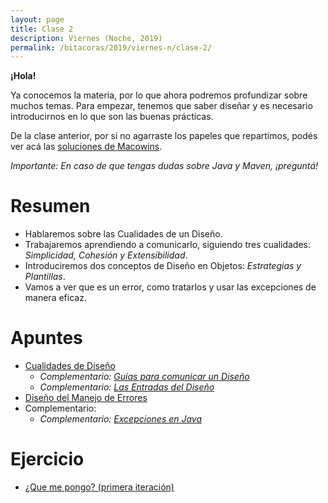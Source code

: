 ```yaml
---
layout: page
title: Clase 2
description: Viernes (Noche, 2019)
permalink: /bitacoras/2019/viernes-n/clase-2/
---
```

**¡Hola!**

Ya conocemos la materia, por lo que ahora podremos profundizar sobre muchos temas. Para empezar, tenemos que saber diseñar y es necesario introducirnos en lo que son las buenas prácticas. 

De la clase anterior, por si no agarraste los papeles que repartimos, podés ver acá las [soluciones de Macowins](https://docs.google.com/document/d/17lZBUaVC8QMDYZG_JCPEcGk3-5lL9Iz6-iG5OmfoaMI/edit).

_Importante: En caso de que tengas dudas sobre Java y Maven, ¡preguntá!_

# Resumen

- Hablaremos sobre las Cualidades de un Diseño.
- Trabajaremos aprendiendo a comunicarlo, siguiendo tres cualidades: _Simplicidad, Cohesión y Extensibilidad_.
- Introduciremos dos conceptos de Diseño en Objetos: _Estrategias y Plantillas_.
- Vamos a ver que es un error, como tratarlos y usar las excepciones de manera eficaz.

# Apuntes

- [Cualidades de Diseño](https://docs.google.com/document/d/14HdvHvS33WqYb6Ak0BGa0IeCTbzeCRSDKs-1Ot-qLDw/edit)
  - _Complementario: [Guías para comunicar un Diseño](https://docs.google.com/document/d/1HGdGdDG7RAhL5j45UOFGK3F5sV2-rKHVHmPoYawHS5Y/edit?usp=sharing)_
  - _Complementario: [Las Entradas del Diseño](https://docs.google.com/document/d/1qPM_sQ0UyGFKRzl13Cbf6zDKj6vxJ4wMZQIXeOrRvM8/edit?usp=sharing)_
- [Diseño del Manejo de Errores](https://docs.google.com/document/d/1u7t9eKDdAVwhQVAkstV0nkfAGIJsY2O_UEHKJJVje6c/edit#)
- Complementario:
  - _Complementario: [Excepciones en Java](https://docs.google.com/document/d/1G0a9j-OA0rIEA5cdvEhIMbztJVo86ssvZKBK8HL9akg/edit)_

# Ejercicio

- [¿Que me pongo? (primera iteración)](https://docs.google.com/document/d/1k1f-9AuIohlBGB2soSNePJ6jLxM37_tZeSD-hW_esIQ/edit?usp=drivesdk)

